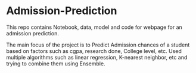 # Admission-Prediction

This repo contains Notebook, data, model and code for webpage for an admission prediction. 

The main focus of the project is to Predict Admission chances of a student based on factors such as cgpa, research done, College level, etc. Used multiple algorithms such as linear regression, K-nearest neighbor, etc and trying to combine them using Ensemble. 


